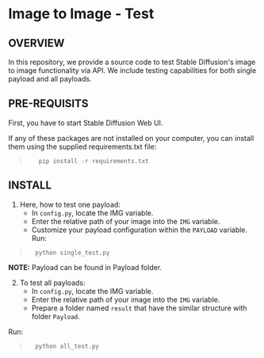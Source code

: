 # Image to Image - Test 

## OVERVIEW 
In this repository, we provide a source code to test Stable Diffusion's image to image functionality via API. We include testing capabilities for both single payload and all payloads. 

## PRE-REQUISITS 
First, you have to start Stable Diffusion Web UI. 

If any of these packages are not installed on your computer, you can install them using the supplied requirements.txt file: 
>        pip install -r requirements.txt

## INSTALL 
1. Here, how to test one payload: 
    * In `config.py`, locate the IMG variable.
    * Enter the relative path of your image into the `IMG` variable.
    * Customize your payload configuration within the `PAYLOAD` variable.
Run: 
>       python single_test.py 

**NOTE:** Payload can be found in Payload folder. 

2. To test all payloads: 
    * In `config.py`, locate the IMG variable.
    * Enter the relative path of your image into the `IMG` variable.
    * Prepare a folder named `result` that have the similar structure with folder `Payload`. 

Run: 
>       python all_test.py 








